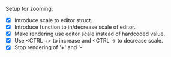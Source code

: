 Setup for zooming:

  - [x] Introduce scale to editor struct.
  - [x] Introduce function to in/decrease scale of editor.
  - [x] Make rendering use editor scale instead of hardcoded value.
  - [x] Use <CTRL +> to increase and <CTRL -> to decrease scale.
  - [x] Stop rendering of '+' and '-'
